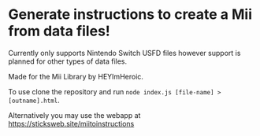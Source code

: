 # Generate instructions to create a Mii from data files!

Currently only supports Nintendo Switch USFD files however support is planned for other types of data files.

Made for the Mii Library by HEYImHeroic. 

To use clone the repository and run `node index.js [file-name] > [outname].html`.

Alternatively you may use the webapp at https://sticksweb.site/miitoinstructions
